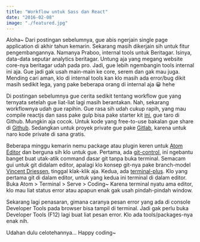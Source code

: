 ```yaml
---
title: "Workflow untuk Sass dan React"
date: "2016-02-08"
image: "./featured.jpg"
---
```


Aloha~ Dari postingan sebelumnya, gue abis ngerjain single page application di akhir tahun kemarin. Sekarang masih dikerjain sih untuk fitur pengembangannya. Namanya Praboo, internal tools untuk Beritagar. Isinya, data-data seputar analytics beritagar. Untung aja yang megang website core-nya beritagar udah pada pro. Jadi, gue lebih ngembangin tools internal ini aja. Gue jadi gak usah main-main ke core, serem dan gak mau juga. Mending cari aman, klo di internal tools kan klo masih ada error/bug dikit masih sedikit lega, yang pake beberapa orang di internal aja 😀 hehe

Di postingan sebelumnya gue cerita sedikit tentang workflow gue yang ternyata setelah gue liat-liat lagi masih berantakan. Nah, sekarang workflownya udah gue rapihin. Gue rasa sih udah cukup rapih, yang mau compile reactjs dan sass pake gulp bisa pake starter kit [ini](https://github.com/preschian/sass-react-gulp), gue taro di Github. Mungkin aja cocok. Untuk kode yang free-to-use bakalan gue share di [Github](https://github.com/). Sedangkan untuk proyek private gue pake [Gitlab](https://gitlab.com/), karena untuk naro kode private di sana gratis.

Beberapa minggu kemarin nemu package atau plugin keren untuk [Atom Editor](https://atom.io/) dan berguna sih klo untuk gue. Pertama, ada [git-control](https://atom.io/packages/git-control), ini ngebantu banget buat utak-atik command dasar git tanpa buka terminal. Semacam gui untuk git didalam editor, apalagi klo konsep git-nya pake branch-model [Vincent Driessen](https://danielkummer.github.io/git-flow-cheatsheet/), tinggal klak-klik aja. Kedua, ada [terminal-plus](https://atom.io/packages/terminal-plus). Klo yang pertama git di dalam editor, untuk yang kedua ini terminal di dalam editor. Buka Atom > Terminal > Serve > Coding~ Karena terminal nyatu ama editor, klo mau liat status error atau apapun enak gak usah pindah-pindah window.

Sekarang lagi penasaran, gimana caranya pesan error yang ada di console Developer Tools pada browser bisa tampil di terminal. Jadi gak perlu buka Developer Tools (F12) lagi buat liat pesan error. Klo ada tools/packages-nya enak nih.

Udahan dulu celotehannya… Happy coding~